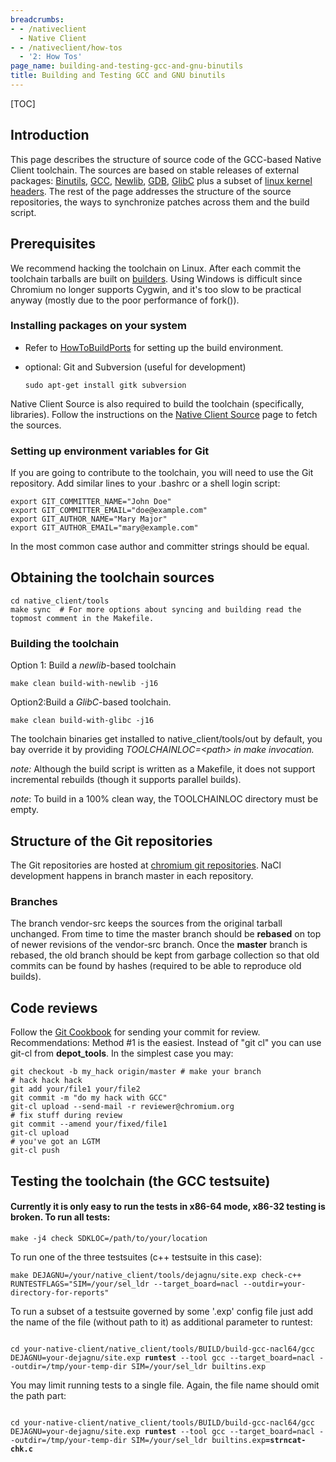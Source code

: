 ```yaml
---
breadcrumbs:
- - /nativeclient
  - Native Client
- - /nativeclient/how-tos
  - '2: How Tos'
page_name: building-and-testing-gcc-and-gnu-binutils
title: Building and Testing GCC and GNU binutils
---
```


[TOC]

## Introduction

This page describes the structure of source code of the GCC-based Native Client
toolchain. The sources are based on stable releases of external packages:
[Binutils](http://git.chromium.org/gitweb/?p=nacl-binutils.git;a=summary),
[GCC](http://git.chromium.org/gitweb/?p=nacl-gcc.git;a=summary),
[Newlib](http://git.chromium.org/gitweb/?p=nacl-newlib.git;a=summary),
[GDB](http://git.chromium.org/gitweb/?p=nacl-gdb.git;a=summary),
[GlibC](http://git.chromium.org/gitweb/?p=nacl-glibc.git;a=summary) plus a
subset of [linux kernel
headers](http://git.chromium.org/gitweb/?p=linux-headers-for-nacl.git;a=summary).
The rest of the page addresses the structure of the source repositories, the
ways to synchronize patches across them and the build script.

## Prerequisites

We recommend hacking the toolchain on Linux. After each commit the toolchain
tarballs are built on [builders](https://ci.chromium.org/p/nacl/g/main/console).
Using Windows is difficult since Chromium no longer supports Cygwin, and it's
too slow to be practical anyway (mostly due to the poor performance of fork()).

### Installing packages on your system

*   Refer to
            [HowToBuildPorts](http://code.google.com/p/nativeclient/wiki/HowToBuildPorts)
            for setting up the build environment.
*   optional: Git and Subversion (useful for development)

    ```none
    sudo apt-get install gitk subversion
    ```

Native Client Source is also required to build the toolchain (specifically,
libraries). Follow the instructions on the [Native Client
Source](http://code.google.com/p/nativeclient/wiki/Source) page to fetch the
sources.

### Setting up environment variables for Git

If you are going to contribute to the toolchain, you will need to use the Git
repository. Add similar lines to your .bashrc or a shell login script:

```none
export GIT_COMMITTER_NAME="John Doe"
export GIT_COMMITTER_EMAIL="doe@example.com"
export GIT_AUTHOR_NAME="Mary Major"
export GIT_AUTHOR_EMAIL="mary@example.com"
```

In the most common case author and committer strings should be equal.

## Obtaining the toolchain sources

```none
cd native_client/tools
make sync  # For more options about syncing and building read the topmost comment in the Makefile.
```

### Building the toolchain

Option 1: Build a *newlib*-based toolchain

```none
make clean build-with-newlib -j16
```

Option2:Build a *GlibC*-based toolchain.

```none
make clean build-with-glibc -j16
```

The toolchain binaries get installed to native_client/tools/out by default, you
bay override it by providing *TOOLCHAINLOC=&lt;path&gt; in make invocation.*

*note:* Although the build script is written as a Makefile, it does not support
incremental rebuilds (though it supports parallel builds).

*note*: To build in a 100% clean way, the TOOLCHAINLOC directory must be empty.

## Structure of the Git repositories

The Git repositories are hosted at [chromium git
repositories](http://git.chromium.org/). NaCl development happens in branch
master in each repository.

### Branches

The branch vendor-src keeps the sources from the original tarball unchanged.
From time to time the master branch should be **rebased** on top of newer
revisions of the vendor-src branch. Once the **master** branch is rebased, the
old branch should be kept from garbage collection so that old commits can be
found by hashes (required to be able to reproduce old builds).

## Code reviews

Follow the [Git Cookbook](http://code.google.com/p/chromium/wiki/GitCookbook)
for sending your commit for review. Recommendations: Method #1 is the easiest.
Instead of "git cl" you can use git-cl from **depot_tools**. In the simplest
case you may:

```none
git checkout -b my_hack origin/master # make your branch
# hack hack hack
git add your/file1 your/file2
git commit -m "do my hack with GCC"
git-cl upload --send-mail -r reviewer@chromium.org
# fix stuff during review
git commit --amend your/fixed/file1
git-cl upload
# you've got an LGTM
git-cl push
```

## Testing the toolchain (the GCC testsuite)

#### Currently it is only easy to run the tests in x86-64 mode, x86-32 testing is broken. To run all tests:

```none
make -j4 check SDKLOC=/path/to/your/location
```

To run one of the three testsuites (c++ testsuite in this case):

```none
make DEJAGNU=/your/native_client/tools/dejagnu/site.exp check-c++ RUNTESTFLAGS="SIM=/your/sel_ldr --target_board=nacl --outdir=your-directory-for-reports"
```

To run a subset of a testsuite governed by some '.exp' config file just add the
name of the file (without path to it) as additional parameter to runtest:

<pre><code>
cd your-native-client/native_client/tools/BUILD/build-gcc-nacl64/gcc
DEJAGNU=your-dejagnu/site.exp <b>runtest</b> --tool gcc --target_board=nacl --outdir=/tmp/your-temp-dir SIM=/your/sel_ldr builtins.exp
</code></pre>

You may limit running tests to a single file. Again, the file name should omit
the path part:

<pre><code>
cd your-native-client/native_client/tools/BUILD/build-gcc-nacl64/gcc
DEJAGNU=your-dejagnu/site.exp <b>runtest</b> --tool gcc --target_board=nacl --outdir=/tmp/your-temp-dir SIM=/your/sel_ldr builtins.exp<b>=strncat-chk.c</b>
</code></pre>